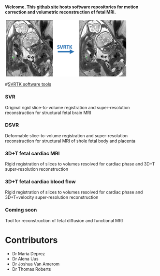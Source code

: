 #### Welcome. This [github site](https://github.com/SVRTK) hosts software repositories for motion correction and volumetric reconstruction of fetal MRI.

![GitHub Logo](SVRTKlogo.png)

#[SVRTK software tools](https://github.com/SVRTK/SVRTK)

### SVR 
Original rigid slice-to-volume registration and super-resolution reconstruction for structural fetal brain MRI

### DSVR 
Deformable slice-to-volume registration and super-resolution reconstruction for structural MRI of shole fetal body and placenta

### 3D+T fetal cardiac MRI
Rigid registration of slices to volumes resolved for cardiac phase and 3D+T super-resolution reconstruction

### 3D+T fetal cardiac blood flow
Rigid registration of slices to volumes resolved for cardiac phase and 3D+T+velocity super-resolution reconstruction

### Coming soon

Tool for reconstruction of fetal diffusion and functional MRI

# Contributors

* Dr Maria Deprez
* Dr Alena Uus
* Dr Joshua Van Amerom
* Dr Thomas Roberts

